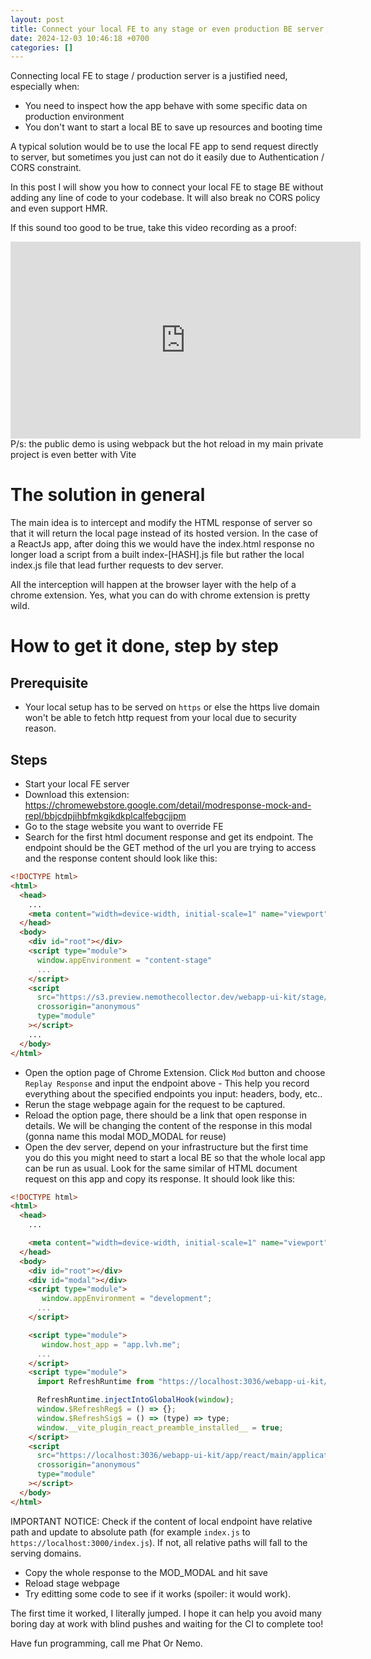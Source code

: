 ```yaml
---
layout: post
title: Connect your local FE to any stage or even production BE server, obviously for good reasons
date: 2024-12-03 10:46:18 +0700
categories: []
---
```


Connecting local FE to stage / production server is a justified need, especially when:

- You need to inspect how the app behave with some specific data on production environment
- You don't want to start a local BE to save up resources and booting time

A typical solution would be to use the local FE app to send request directly to server, but sometimes you just can not do it easily due to Authentication / CORS constraint.

In this post I will show you how to connect your local FE to stage BE without adding any line of code to your codebase. It will also break no CORS policy and even support HMR.

If this sound too good to be true, take this video recording as a proof:

<iframe width="560" height="315" src="https://www.youtube.com/embed/7BCU-dzku8g?si=y7IeZqSFC-lN4Bia" title="YouTube video player" frameborder="0" allow="accelerometer; autoplay; clipboard-write; encrypted-media; gyroscope; picture-in-picture; web-share" referrerpolicy="strict-origin-when-cross-origin" allowfullscreen></iframe>
P/s: the public demo is using webpack but the hot reload in my main private project is even better with Vite

# The solution in general

The main idea is to intercept and modify the HTML response of server so that it will return the local page instead of its hosted version. In the case of a ReactJs app, after doing this we would have the index.html response no longer load a script from a built index-[HASH].js file but rather the local index.js file that lead further requests to dev server.

All the interception will happen at the browser layer with the help of a chrome extension. Yes, what you can do with chrome extension is pretty wild.

# How to get it done, step by step

## Prerequisite

- Your local setup has to be served on `https` or else the https live domain won't be able to fetch http request from your local due to security reason.

## Steps

- Start your local FE server
- Download this extension: https://chromewebstore.google.com/detail/modresponse-mock-and-repl/bbjcdpjihbfmkgikdkplcalfebgcjjpm
- Go to the stage website you want to override FE
- Search for the first html document response and get its endpoint. The endpoint should be the GET method of the url you are trying to access and the response content should look like this:

```html
<!DOCTYPE html>
<html>
  <head>
    ...
    <meta content="width=device-width, initial-scale=1" name="viewport" />
  </head>
  <body>
    <div id="root"></div>
    <script type="module">
      window.appEnvironment = "content-stage"
      ...
    </script>
    <script
      src="https://s3.preview.nemothecollector.dev/webapp-ui-kit/stage/assets/application.jsx-23fa6ac5.js"
      crossorigin="anonymous"
      type="module"
    ></script>
    ...
  </body>
</html>
```

- Open the option page of Chrome Extension. Click `Mod` button and choose `Replay Response` and input the endpoint above - This help you record everything about the specified endpoints you input: headers, body, etc..
- Rerun the stage webpage again for the request to be captured.
- Reload the option page, there should be a link that open response in details. We will be changing the content of the response in this modal (gonna name this modal MOD_MODAL for reuse)
- Open the dev server, depend on your infrastructure but the first time you do this you might need to start a local BE so that the whole local app can be run as usual. Look for the same similar of HTML document request on this app and copy its response. It should look like this:

```html
<!DOCTYPE html>
<html>
  <head>
    ...

    <meta content="width=device-width, initial-scale=1" name="viewport" />
  </head>
  <body>
    <div id="root"></div>
    <div id="modal"></div>
    <script type="module">
       window.appEnvironment = "development";
      ...
    </script>

    <script type="module">
       window.host_app = "app.lvh.me";
      ...
    </script>
    <script type="module">
      import RefreshRuntime from "https://localhost:3036/webapp-ui-kit/@react-refresh";

      RefreshRuntime.injectIntoGlobalHook(window);
      window.$RefreshReg$ = () => {};
      window.$RefreshSig$ = () => (type) => type;
      window.__vite_plugin_react_preamble_installed__ = true;
    </script>
    <script
      src="https://localhost:3036/webapp-ui-kit/app/react/main/application.jsx"
      crossorigin="anonymous"
      type="module"
    ></script>
  </body>
</html>
```

IMPORTANT NOTICE: Check if the content of local endpoint have relative path and update to absolute path (for example `index.js` to `https://localhost:3000/index.js`). If not, all relative paths will fall to the serving domains.

- Copy the whole response to the MOD_MODAL and hit save
- Reload stage webpage
- Try editting some code to see if it works (spoiler: it would work).

The first time it worked, I literally jumped. I hope it can help you avoid many boring day at work with blind pushes and waiting for the CI to complete too!

Have fun programming, call me Phat Or Nemo.
